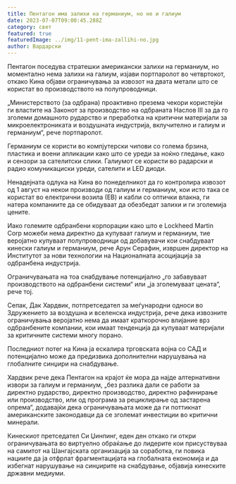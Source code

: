 ```yaml
---
title: Пентагон има залихи на германиум, но не и галиум
date: 2023-07-07T09:00:45.288Z
category: свет
featured: true
featuredImage: ../img/11-pent-ima-zallihi-no.jpg
author: Вардарски
---
```

Пентагон поседува стратешки американски залихи на германиум, но моментално нема залихи на галиум, изјави портпаролот во четвртокот, откако Кина објави ограничувања за извозот на двата метали што се користат во производството на полупроводници.

„Министерството (за одбрана) проактивно презема чекори користејќи ги властите на Законот за производство на одбраната Наслов III за да го зголеми домашното рударство и преработка на критични материјали за микроелектрониката и воздушната индустрија, вклучително и галиум и германиум“, рече портпаролот.

Германиум се користи во компјутерски чипови со голема брзина, пластика и воени апликации како што се уреди за ноќно гледање, како и сензори за сателитски слики. Галиумот се користи во радарски и радио комуникациски уреди, сателити и LED диоди.

Ненадејната одлука на Кина во понеделникот да го контролира извозот од 1 август на некои производи од галиум и германиум, кои исто така се користат во електрични возила (ЕВ) и кабли со оптички влакна, ги натера компаниите да се обидуваат да обезбедат залихи и ги зголемија цените.

Иако големите одбранбени корпорации како што е Lockheed Martin Corp можеби нема директно да купуваат галиум и германиум, тие веројатно купуваат полупроводници од добавувачи кои снабдуваат кинески галиум и германиум, рече Арун Серафин, извршен директор на Институтот за нови технологии на Националната асоцијација за одбранбена индустрија.

Ограничувањата на тоа снабдување потенцијално „го забавуваат производството на одбранбени системи“ или „ја зголемуваат цената“, рече тој.

Сепак, Дак Хардвик, потпретседател за меѓународни односи во Здружението за воздушна и вселенска индустрија, рече дека извозните ограничувања веројатно нема да имаат краткорочно влијание врз одбранбените компании, кои имаат тенденција да купуваат материјали за критичните системи многу порано.

Последниот потег на Кина ја ескалира трговската војна со САД и потенцијално може да предизвика дополнителни нарушувања на глобалните синџири на снабдување.

Хардвик рече дека Пентагон на крајот ќе мора да најде алтернативни извори за галиум и германиум, „без разлика дали се работи за директно рударство, директно производство, директно рафинирање или производство, или од програма за рециклирање од застарена опрема“, додавајќи дека ограничувањата може да ги поттикнат американските законодавци да се зголемат инвестиции во критични минерали.

Кинескиот претседател Си Џинпинг, еден ден откако ги откри ограничувањата во виртуелно обраќање до лидерите кои присуствуваа на самитот на Шангајската организација за соработка, ги повика нациите да ја отфрлат фрагментацијата на глобалната економија и да избегнат нарушување на синџирите на снабдување, објавија кинеските државни медиуми.